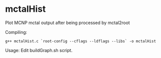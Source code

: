 # mctalHist
Plot MCNP mctal output after being processed by mctal2root


Compiling:

```
g++ mctalHist.c `root-config --cflags --ldflags --libs` -o mctalHist
```

Usage:
Edit buildGraph.sh script.

